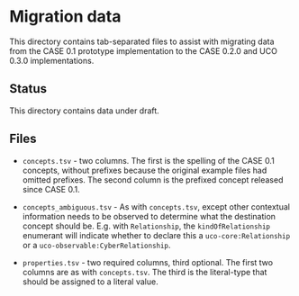 # Migration data

This directory contains tab-separated files to assist with migrating data from the CASE 0.1 prototype implementation to the CASE 0.2.0 and UCO 0.3.0 implementations.


## Status

This directory contains data under draft.


## Files

* `concepts.tsv` - two columns.  The first is the spelling of the CASE 0.1 concepts, without prefixes because the original example files had omitted prefixes.  The second column is the prefixed concept released since CASE 0.1.

* `concepts_ambiguous.tsv` - As with `concepts.tsv`, except other contextual information needs to be observed to determine what the destination concept should be.  E.g. with `Relationship`, the `kindOfRelationship` enumerant will indicate whether to declare this a `uco-core:Relationship` or a `uco-observable:CyberRelationship`.

* `properties.tsv` - two required columns, third optional.  The first two columns are as with `concepts.tsv`.  The third is the literal-type that should be assigned to a literal value.
